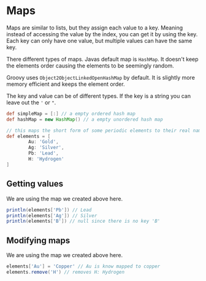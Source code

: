 # Maps
Maps are similar to lists, but they assign each value to a key.
Meaning instead of accessing the value by the index, you can get it by using the key.
Each key can only have one value, but multiple values can have the same key.

There different types of maps. Javas default map is `HashMap`.
It doesn't keep the elements order causing the elements to be seemingly random.

Groovy uses `Object2ObjectLinkedOpenHashMap` by default. It is slightly more memory efficient and keeps the element order.

The key and value can be of different types. If the key is a string you can leave out the `'` or `"`.
```groovy
def simpleMap = [:] // a empty ordered hash map
def hashMap = new HashMap() // a empty unordered hash map

// this maps the short form of some periodic elements to their real name
def elements = [
        Au: 'Gold',
        Ag: 'Silver',
        Pb: 'Lead',
        H: 'Hydrogen'
]
```

## Getting values
We are using the map we created above here.
```groovy
println(elements['Pb']) // Lead
println(elements['Ag']) // Silver
println(elements['B']) // null since there is no key 'B'
```

## Modifying maps
We are using the map we created above here.
```groovy
elements['Au'] = 'Copper' // Au is know mapped to copper
elements.remove('H') // removes H: Hydrogen
```
